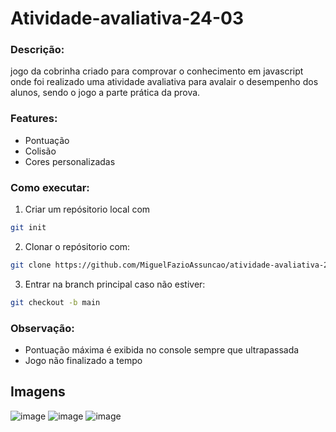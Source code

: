 # Atividade-avaliativa-24-03

### Descrição:

jogo da cobrinha criado para comprovar o conhecimento em javascript onde foi realizado uma atividade avaliativa para avalair o desempenho dos alunos, sendo o jogo a parte prática da prova.

### Features:

 - Pontuação
 - Colisão
 - Cores personalizadas

### Como executar:

1. Criar um repósitorio local com
```bash 
git init
```
2. Clonar o repósitorio com: 
```bash 
git clone https://github.com/MiguelFazioAssuncao/atividade-avaliativa-24-03.git
```
3. Entrar na branch principal caso não estiver:
```bash 
git checkout -b main
```
### Observação: 
- Pontuação máxima é exibida no console sempre que ultrapassada
- Jogo não finalizado a tempo

## Imagens
![image](https://github.com/user-attachments/assets/f51ff1dd-642e-4b3e-945e-d26352c25511)
![image](https://github.com/user-attachments/assets/8b86d4c8-2a58-43dc-b8c9-729c030f34b4)
![image](https://github.com/user-attachments/assets/b5d2851a-3f20-4b06-bebc-cb098655e431)
